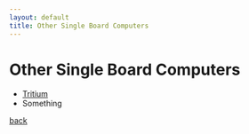 ```yaml
---
layout: default
title: Other Single Board Computers
---
```


# Other Single Board Computers

*   [Tritium](./tritium/)
*   Something

[back](../)
